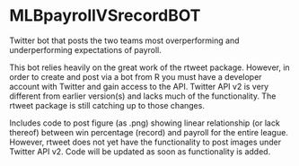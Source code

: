 # MLBpayrollVSrecordBOT
Twitter bot that posts the two teams most overperforming and underperforming expectations of payroll.

This bot relies heavily on the great work of the rtweet package.  However, in order to create and post via a bot from R you must have a developer account with Twitter and gain access to the API.  Twitter API v2 is very different from earlier version(s) and lacks much of the functionality.  The rtweet package is still catching up to those changes.

Includes code to post figure (as .png) showing linear relationship (or lack thereof) between win percentage (record) and payroll for the entire league.  However, rtweet does not yet have the functionality to post images under Twitter API v2.  Code will be updated as soon as functionality is added.

